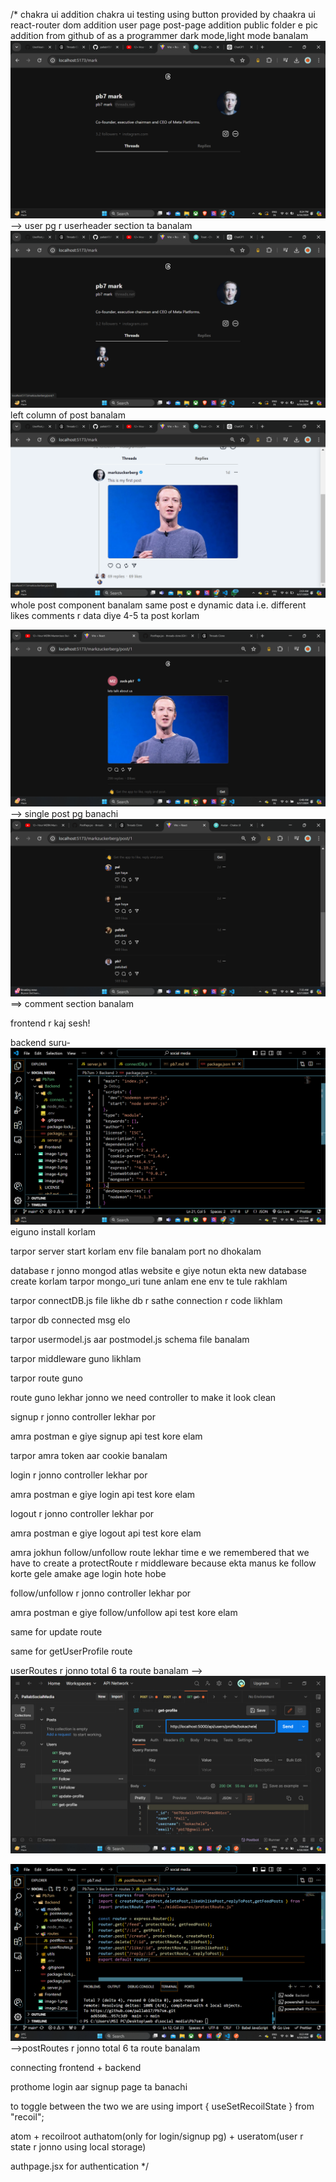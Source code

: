 /*
chakra ui addition
chakra ui testing using button provided by chaakra ui
react-router dom addition
user page post-page addition
public folder e pic addition from github of as a programmer
dark mode,light mode banalam
![alt text](image.png) --> user pg r userheader section ta banalam
![alt text](image-1.png) left column of post banalam
![alt text](image-2.png) whole post component banalam
same post e dynamic data i.e. different likes comments r data diye 4-5 ta post korlam

![alt text](image-3.png) --> single post pg banachi
![alt text](image-4.png) ==> comment section banalam

frontend r kaj sesh!


backend suru-
![alt text](image-5.png) eiguno install korlam

tarpor server start korlam
env file banalam port no dhokalam

database r jonno mongod atlas website e giye notun ekta new database create korlam
tarpor mongo_uri tune anlam ene env te tule rakhlam

tarpor
connectDB.js file likhe db r sathe connection r code likhlam

tarpor db connected msg elo

tarpor usermodel.js aar postmodel.js schema file banalam

tarpor middleware guno likhlam

tarpor route guno

route guno lekhar jonno we need controller to make it look clean

signup r jonno controller lekhar por

amra postman e giye signup api test kore elam

tarpor amra token aar cookie banalam

login r jonno controller lekhar por

amra postman e giye login api test kore elam

logout r jonno controller lekhar por

amra postman e giye logout api test kore elam

amra jokhun follow/unfollow route lekhar time e we remembered that we have to create a protectRoute r middleware because ekta manus ke follow korte gele amake age login hote hobe

follow/unfollow r jonno controller lekhar por

amra postman e giye follow/unfollow api test kore elam

same for update route 

same for getUserProfile route 

userRoutes r jonno total 6 ta route banalam --> ![alt text](image-6.png)


![alt text](image-7.png)-->postRoutes r jonno total 6 ta route banalam




connecting frontend + backend

prothome login aar signup page ta banachi 

to toggle between the two we are using import { useSetRecoilState } from "recoil";


atom + recoilroot
authatom(only for login/signup pg) + useratom(user r state r jonno using local storage)


authpage.jsx for authentication 
*/